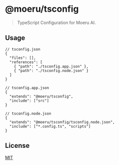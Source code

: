 # @moeru/tsconfig

> TypeScript Configuration for Moeru AI.

## Usage

```jsonc
// tsconfig.json
{
  "files": [],
  "references": [
    { "path": "./tsconfig.app.json" },
    { "path": "./tsconfig.node.json" }
  ]
}
```

```jsonc
// tsconfig.app.json
{
  "extends": "@moeru/tsconfig",
  "include": ["src"]
}
```

```jsonc
// tsconfig.node.json
{
  "extends": "@moeru/tsconfig/tsconfig.node.json",
  "include": ["*.config.ts", "scripts"]
}
```

## License

[MIT](../../LICENSE.md)
